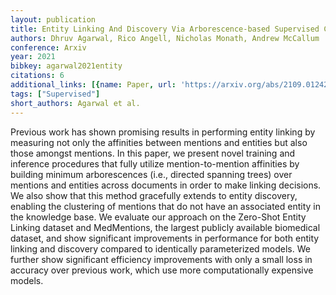 ```yaml
---
layout: publication
title: Entity Linking And Discovery Via Arborescence-based Supervised Clustering
authors: Dhruv Agarwal, Rico Angell, Nicholas Monath, Andrew McCallum
conference: Arxiv
year: 2021
bibkey: agarwal2021entity
citations: 6
additional_links: [{name: Paper, url: 'https://arxiv.org/abs/2109.01242'}]
tags: ["Supervised"]
short_authors: Agarwal et al.
---
```

Previous work has shown promising results in performing entity linking by
measuring not only the affinities between mentions and entities but also those
amongst mentions. In this paper, we present novel training and inference
procedures that fully utilize mention-to-mention affinities by building minimum
arborescences (i.e., directed spanning trees) over mentions and entities across
documents in order to make linking decisions. We also show that this method
gracefully extends to entity discovery, enabling the clustering of mentions
that do not have an associated entity in the knowledge base. We evaluate our
approach on the Zero-Shot Entity Linking dataset and MedMentions, the largest
publicly available biomedical dataset, and show significant improvements in
performance for both entity linking and discovery compared to identically
parameterized models. We further show significant efficiency improvements with
only a small loss in accuracy over previous work, which use more
computationally expensive models.